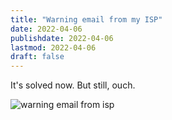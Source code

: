 ```yaml
---
title: "Warning email from my ISP"
date: 2022-04-06
publishdate: 2022-04-06
lastmod: 2022-04-06
draft: false
---
```

It's solved now. But still, ouch.

![warning email from isp](/asset/warning-email-from-isp/warning-email-from-isp.png)
